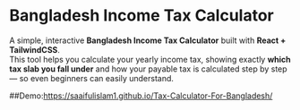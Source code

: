 # Bangladesh Income Tax Calculator

A simple, interactive **Bangladesh Income Tax Calculator** built with **React + TailwindCSS**.  
This tool helps you calculate your yearly income tax, showing exactly **which tax slab you fall under** and how your payable tax is calculated step by step — so even beginners can easily understand.

##Demo:https://saaifulislam1.github.io/Tax-Calculator-For-Bangladesh/
